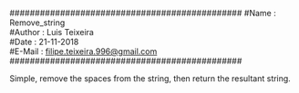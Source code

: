 ##############################################
#Name   : Remove_string  
#Author : Luis Teixeira  
#Date   : 21-11-2018  
#E-Mail : filipe.teixeira.996@gmail.com  
##############################################

Simple, remove the spaces from the string, then return the resultant string.